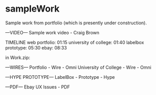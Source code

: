 sampleWork
==========

Sample work from portfolio (which is presently under construction).



—VIDEO—
Sample work video - Craig Brown

TIMELINE
web portfolio: 01:15
university of college: 01:40
labelbox prototype: 05:30
ebay: 08:33



in Work.zip:

—WIRES—
Portfolio - Wire - Omni
University of College - Wire - Omni

—HYPE PROTOTYPE—
LabelBox - Prototype - Hype

—PDF—
Ebay UX Issues - PDF